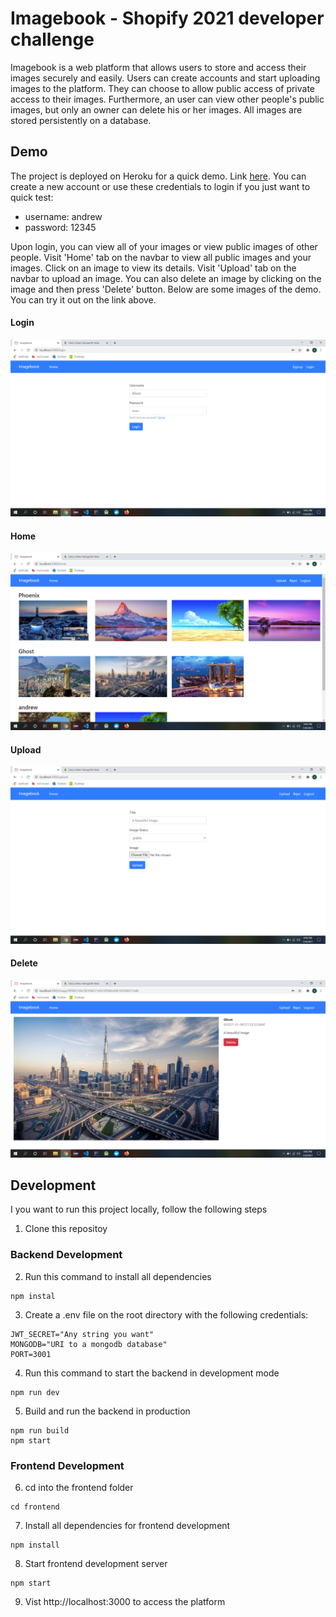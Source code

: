 # Imagebook - Shopify 2021 developer challenge

Imagebook is a web platform that allows users to store and access their images securely and easily. Users can create accounts and start uploading images to the platform. They can choose to allow public access of private access to their images. Furthermore, an user can view other people's public images, but only an owner can delete his or her images. All images are stored persistently on a database. 

## Demo

The project is deployed on Heroku for a quick demo. Link [here](https://imagebook1.herokuapp.com/). You can create a new account or use these credentials to login if you just want to quick test: 
- username: andrew
- password: 12345 

Upon login, you can view all of your images or view public images of other people. Visit 'Home' tab on the navbar to view all public images and your images. Click on an image to view its details. Visit 'Upload' tab on the navbar to upload an image. You can also delete an image by clicking on the image and then press 'Delete' button. Below are some images of the demo. You can try it out on the link above.

#### Login
![login](https://github.com/andrewta999/Imagebook/blob/master/img/login.png)

#### Home
![home](https://github.com/andrewta999/Imagebook/blob/master/img/home.png)

#### Upload
![upload](https://github.com/andrewta999/Imagebook/blob/master/img/upload.png)

#### Delete
![delete](https://github.com/andrewta999/Imagebook/blob/master/img/delete.png)

## Development

I you want to run this project locally, follow the following steps

1. Clone this repositoy

### Backend Development

2. Run this command to install all dependencies
```
npm instal
```

3. Create a .env file on the root directory with the following credentials: 
```
JWT_SECRET="Any string you want"
MONGODB="URI to a mongodb database"
PORT=3001
```

4. Run this command to start the backend in development mode
```
npm run dev
```

5. Build and run the backend in production
```
npm run build
npm start
```

### Frontend Development
6. cd into the frontend folder
```
cd frontend
```

7. Install all dependencies for frontend development
```
npm install
```

8. Start frontend development server 
```
npm start
```

9. Vist http://localhost:3000 to access the platform
